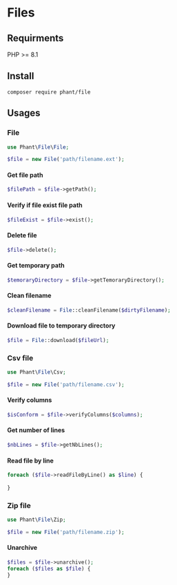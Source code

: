 # Files

## Requirments

PHP >= 8.1


## Install

`composer require phant/file`

## Usages

### File

```php
use Phant\File\File;

$file = new File('path/filename.ext');
```


#### Get file path

```php
$filePath = $file->getPath();
```


#### Verify if file exist file path

```php
$fileExist = $file->exist();
```


#### Delete file

```php
$file->delete();
```


#### Get temporary path

```php
$temoraryDirectory = $file->getTemoraryDirectory();
```


#### Clean filename

```php
$cleanFilename = File::cleanFilename($dirtyFilename);
```


#### Download file to temporary directory

```php
$file = File::download($fileUrl);
```



### Csv file

```php
use Phant\File\Csv;

$file = new File('path/filename.csv');
```


#### Verify columns

```php
$isConform = $file->verifyColumns($columns);
```


#### Get number of lines

```php
$nbLines = $file->getNbLines();
```


#### Read file by line

```php
foreach ($file->readFileByLine() as $line) {
	
}
```


### Zip file

```php
use Phant\File\Zip;

$file = new File('path/filename.zip');
```


#### Unarchive

```php
$files = $file->unarchive();
foreach ($files as $file) {
}
```

